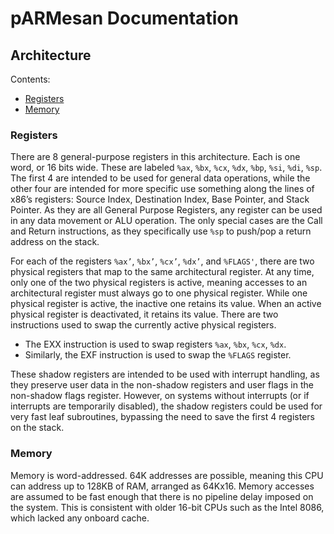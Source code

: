 # pARMesan Documentation

## Architecture

Contents:
- [Registers](#registers)
- [Memory](#memory)

### Registers
There are 8 general-purpose registers in this architecture. Each is one word, or 16 bits wide. These are labeled `%ax`, `%bx`, `%cx`, `%dx`, `%bp`, `%si`, `%di`, `%sp`. The first 4 are intended to be used for general data operations, while the other four are intended for more specific use something along the lines of x86’s registers: Source Index, Destination Index, Base Pointer, and Stack Pointer. As they are all General Purpose Registers, any register can be used in any data movement or ALU operation. The only special cases are the Call and Return instructions, as they specifically use `%sp` to push/pop a return address on the stack.

For each of the registers `%ax’`, `%bx’`, `%cx’`, `%dx’`, and `%FLAGS'`, there are two physical registers that map to the same architectural register. At any time, only one of the two physical registers is active, meaning accesses to an architectural register must always go to one physical register. While one physical register is active, the inactive one retains its value. When an active physical register is deactivated, it retains its value. There are two instructions used to swap the currently active physical registers.
- The EXX instruction is used to swap registers `%ax`, `%bx`, `%cx`, `%dx`.
- Similarly, the EXF instruction is used to swap the  `%FLAGS` register.

These shadow registers are intended to be used with interrupt handling, as they preserve user data in the non-shadow registers and user flags in the non-shadow flags register. However, on systems without interrupts (or if interrupts are temporarily disabled), the shadow registers could be used for very fast leaf subroutines, bypassing the need to save the first 4 registers on the stack.

### Memory
Memory is word-addressed. 64K addresses are possible, meaning this CPU can address up to 128KB of RAM, arranged as 64Kx16. Memory accesses are assumed to be fast enough that there is no pipeline delay imposed on the system. This is consistent with older 16-bit CPUs such as the Intel 8086, which lacked any onboard cache.